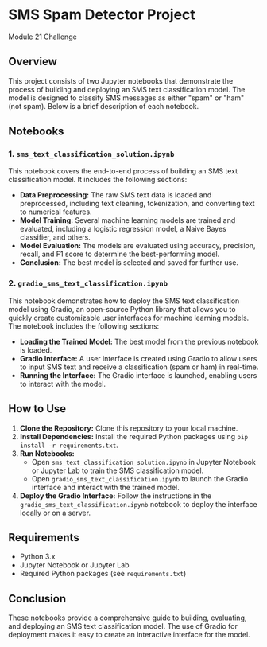 # SMS Spam Detector Project
Module 21 Challenge

## Overview

This project consists of two Jupyter notebooks that demonstrate the process of building and deploying an SMS text classification model. The model is designed to classify SMS messages as either "spam" or "ham" (not spam). Below is a brief description of each notebook.

## Notebooks

### 1. `sms_text_classification_solution.ipynb`

This notebook covers the end-to-end process of building an SMS text classification model. It includes the following sections:

- **Data Preprocessing:** The raw SMS text data is loaded and preprocessed, including text cleaning, tokenization, and converting text to numerical features.
- **Model Training:** Several machine learning models are trained and evaluated, including a logistic regression model, a Naive Bayes classifier, and others.
- **Model Evaluation:** The models are evaluated using accuracy, precision, recall, and F1 score to determine the best-performing model.
- **Conclusion:** The best model is selected and saved for further use.

### 2. `gradio_sms_text_classification.ipynb`

This notebook demonstrates how to deploy the SMS text classification model using Gradio, an open-source Python library that allows you to quickly create customizable user interfaces for machine learning models. The notebook includes the following sections:

- **Loading the Trained Model:** The best model from the previous notebook is loaded.
- **Gradio Interface:** A user interface is created using Gradio to allow users to input SMS text and receive a classification (spam or ham) in real-time.
- **Running the Interface:** The Gradio interface is launched, enabling users to interact with the model.

## How to Use

1. **Clone the Repository:** Clone this repository to your local machine.
2. **Install Dependencies:** Install the required Python packages using `pip install -r requirements.txt`.
3. **Run Notebooks:**
   - Open `sms_text_classification_solution.ipynb` in Jupyter Notebook or Jupyter Lab to train the SMS classification model.
   - Open `gradio_sms_text_classification.ipynb` to launch the Gradio interface and interact with the trained model.
4. **Deploy the Gradio Interface:** Follow the instructions in the `gradio_sms_text_classification.ipynb` notebook to deploy the interface locally or on a server.

## Requirements

- Python 3.x
- Jupyter Notebook or Jupyter Lab
- Required Python packages (see `requirements.txt`)

## Conclusion

These notebooks provide a comprehensive guide to building, evaluating, and deploying an SMS text classification model. The use of Gradio for deployment makes it easy to create an interactive interface for the model.


